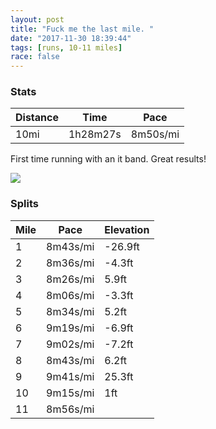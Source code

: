 ```yaml
---
layout: post
title: "Fuck me the last mile. "
date: "2017-11-30 18:39:44"
tags: [runs, 10-11 miles]
race: false
---
```


### Stats

| Distance | Time | Pace |
|----------|------|------|
|10mi|1h28m27s|8m50s/mi|

First time running with an it band. Great results!

<img src='https://maps.googleapis.com/maps/api/staticmap?maptype=roadmap&path=enc:qwrwFbjqbM`BkFyI{GlDqLgDcGjKo^fIuBo@eBhKqKfw@tHxd@|KxN|GvFtII`p@bGl\jFhLjApP}BdE|@xIvCfGlC~QdDInInSlEzDnFnO~AzOw@hCb@vBcHhEqGZAlDtAfCaA~KyAoE_HnJ}HsG}ArDcVyCq@eGiFyAsEjFkYwC|@kTiCm@mcAgL_Gd@u@oAgn@cAmXuHnAaJhD{Ho@aG~Kea@|L}^lAaCbEaAdMy_@hDwNc@mBoAN&key=AIzaSyC1MId7bFpkLXNAaYhBSTb8jLyiSqzbDtM&size=800x800&markers=color:yellow|label:S|40.73353,-73.98578&markers=color:green|label:F|40.73386,-73.98438000000002'>

### Splits

| Mile | Pace | Elevation |
|------|------|-----------|
|1|8m43s/mi|-26.9ft|
|2|8m36s/mi|-4.3ft|
|3|8m26s/mi|5.9ft|
|4|8m06s/mi|-3.3ft|
|5|8m34s/mi|5.2ft|
|6|9m19s/mi|-6.9ft|
|7|9m02s/mi|-7.2ft|
|8|8m43s/mi|6.2ft|
|9|9m41s/mi|25.3ft|
|10|9m15s/mi|1ft|
|11|8m56s/mi||
